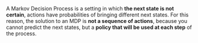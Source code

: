 A Markov Decision Process is a setting in which **the next state is not certain**, actions have probabilities of bringing different next states.
For this reason, the solution to an MDP is **not a sequence of actions**, because you cannot predict the next states, but a **policy that will be used at each step** of the process.